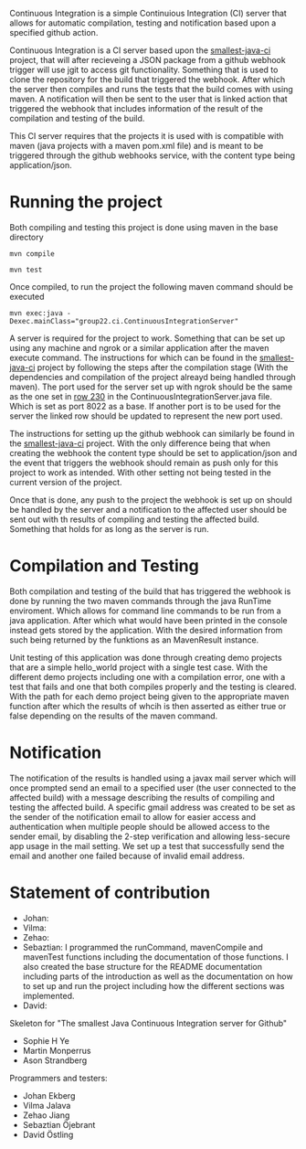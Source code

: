 Continuous Integration is a simple Continuious Integration (CI) server that allows for automatic
compilation, testing and notification based upon a specified github action.

<!-- ADD MORE IN DEPTH PARAGRAPH DESCRIBING PROJECT -->
Continuous Integration is a CI server based upon the [smallest-java-ci](https://github.com/KTH-DD2480/smallest-java-ci) project, that will after recieveing a JSON package from a github webhook trigger will use jgit to access git functionality. Something that is used to clone the repository for the build that triggered the webhook. After which the server then compiles and runs the tests that the build comes with using maven. A notification will then be sent to the user that is linked action that triggered the webhook that includes information of the result of the compilation and testing of the build. 

This CI server requires that the projects it is used with is compatible with maven (java projects with a maven pom.xml file) and is meant to be triggered through the github webhooks service, with the content type being application/json.

# Running the project
<!-- 
DESCRIBE THE STANDARD WAY OF COMPILING AND TESTING
mvn test for example 
-->
Both compiling and testing this project is done using maven in the base directory

```mvn compile```

```mvn test```

Once compiled, to run the project the following maven command should be executed

```mvn exec:java -Dexec.mainClass="group22.ci.ContinuousIntegrationServer"```

A server is required for the project to work. Something that can be set up using any machine and ngrok or a similar application after the maven execute command. The instructions for which can be found in the [smallest-java-ci](https://github.com/KTH-DD2480/smallest-java-ci) project by following the steps after the compilation stage (With the dependencies and compilation of the project alreayd being handled through maven). The port used for the server set up with ngrok should be the same as the one set in [row 230](https://github.com/Group22DD2480/Continuous-Integration/blob/ef5448618eb132c656ad4b6bccd4c71c117e0ec2/src/main/java/group22/ci/ContinuousIntegrationServer.java#L230) in the ContinuousIntegrationServer.java file. Which is set as port 8022 as a base. If another port is to be used for the server the linked row should be updated to represent the new port used.

The instructions for setting up the github webhook can similarly be found in the [smallest-java-ci](https://github.com/KTH-DD2480/smallest-java-ci) project. With the only difference being that when creating the webhook the content type should be set to application/json and the event that triggers the webhook should remain as push only for this project to work as intended. With other setting not being tested in the current version of the project.

Once that is done, any push to the project the webhook is set up on should be handled by the server and a notification to the affected user should be sent out with th results of compiling and testing the affected build. Something that holds for as long as the server is run. 

# Compilation and Testing
<!--
DESCRIBE HOW COMPILATION HAS BEEN IMPLEMENTED AND UNIT TESTED

DESCRIBE HOW TEST EXECUTION HAS BEEN IMPLEMENTED AND UNIT TESTED
-->
Both compilation and testing of the build that has triggered the webhook is done by running the two maven commands through the java RunTime enviroment. Which allows for command line commands to be run from a java application. After which what would have been printed in the console instead gets stored by the application. With the desired information from such being returned by the funktions as an MavenResult instance.

Unit testing of this application was done through creating demo projects that are a simple hello_world project with a single test case. With the different demo projects including one with a compilation error, one with a test that fails and one that both compiles properly and the testing is cleared. With the path for each demo project being given to the appropriate maven function after which the results of whcih is then asserted as either true or false depending on the results of the maven command.

# Notification
<!--
DESCRIBE HOW NOTIFICATION HAS BEEN IMPLEMENTED AND UNIT TESTED
-->
The notification of the results is handled using a javax mail server which will once prompted send an email to a specified user (the user connected to the affected build) with a message describing the results of compiling and testing the affected build. A specific gmail address was created to be set as the sender of the notification email to allow for easier access and authentication when multiple people should be allowed access to the sender email, by disabling the 2-step verification and allowing less-secure app usage in the mail setting. We set up a test that successfully send the email and another one failed because of invalid email address. 

<!--# Build-list
GIVE URL FOR BUILD LIST
-->

# Statement of contribution
- Johan:
- Vilma:
- Zehao:
- Sebaztian: I programmed the runCommand, mavenCompile and mavenTest functions including the documentation of those functions. I also created the base structure for the README documentation including parts of the introduction as well as the documentation on how to set up and run the project including how the different sections was implemented.
- David:

Skeleton for "The smallest Java Continuous Integration server for Github"
- Sophie H Ye
- Martin Monperrus
- Ason Strandberg

Programmers and testers:
- Johan Ekberg
- Vilma Jalava
- Zehao Jiang
- Sebaztian Öjebrant
- David Östling
